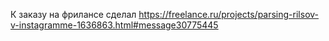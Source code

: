К заказу на фрилансе сделал
https://freelance.ru/projects/parsing-rilsov-v-instagramme-1636863.html#message30775445
